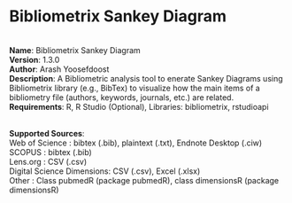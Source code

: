 # Bibliometrix Sankey Diagram
</br><b> Name</b>:         Bibliometrix Sankey Diagram
</br><b> Version</b>:      1.3.0
</br><b> Author</b>:       Arash Yoosefdoost
</br><b> Description</b>:  A Bibliometric analysis tool to enerate Sankey Diagrams using Bibliometrix library (e.g., BibTex) to visualize how the main items of a bibliometry file (authors, keywords, journals, etc.) are related.
</br><b> Requirements</b>: R, R Studio (Optional), Libraries: bibliometrix, rstudioapi

</br><b>Supported Sources</b>:
</br>               Web of Science            : bibtex (.bib), plaintext (.txt), Endnote Desktop (.ciw)
</br>               SCOPUS                    : bibtex (.bib)
</br>               Lens.org                  : CSV (.csv)
</br>               Digital Science Dimensions: CSV (.csv), Excel (.xlsx)
</br>               Other                     : Class pubmedR (package pubmedR), class dimensionsR (package dimensionsR)

